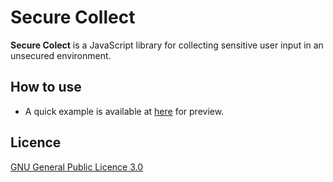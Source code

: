 # Secure Collect

**Secure Colect** is a JavaScript library for collecting sensitive user input in an unsecured environment.

## How to use

- A quick example is available at [here](example/index.html) for preview.

## Licence

[GNU General Public Licence 3.0](LICENSE)
